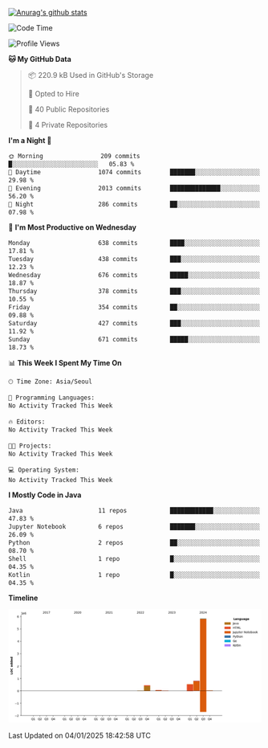[![Anurag's github stats](https://github-readme-stats.vercel.app/api?username=hajubal)](https://github.com/anuraghazra/github-readme-stats)

<!--START_SECTION:waka-->
![Code Time](http://img.shields.io/badge/Code%20Time-165%20hrs%2017%20mins-blue)

![Profile Views](http://img.shields.io/badge/Profile%20Views-0-blue)

**🐱 My GitHub Data** 

> 📦 220.9 kB Used in GitHub's Storage 
 > 
> 💼 Opted to Hire
 > 
> 📜 40 Public Repositories 
 > 
> 🔑 4 Private Repositories 
 > 
**I'm a Night 🦉** 

```text
🌞 Morning                209 commits         █░░░░░░░░░░░░░░░░░░░░░░░░   05.83 % 
🌆 Daytime                1074 commits        ███████░░░░░░░░░░░░░░░░░░   29.98 % 
🌃 Evening                2013 commits        ██████████████░░░░░░░░░░░   56.20 % 
🌙 Night                  286 commits         ██░░░░░░░░░░░░░░░░░░░░░░░   07.98 % 
```
📅 **I'm Most Productive on Wednesday** 

```text
Monday                   638 commits         ████░░░░░░░░░░░░░░░░░░░░░   17.81 % 
Tuesday                  438 commits         ███░░░░░░░░░░░░░░░░░░░░░░   12.23 % 
Wednesday                676 commits         █████░░░░░░░░░░░░░░░░░░░░   18.87 % 
Thursday                 378 commits         ███░░░░░░░░░░░░░░░░░░░░░░   10.55 % 
Friday                   354 commits         ██░░░░░░░░░░░░░░░░░░░░░░░   09.88 % 
Saturday                 427 commits         ███░░░░░░░░░░░░░░░░░░░░░░   11.92 % 
Sunday                   671 commits         █████░░░░░░░░░░░░░░░░░░░░   18.73 % 
```


📊 **This Week I Spent My Time On** 

```text
🕑︎ Time Zone: Asia/Seoul

💬 Programming Languages: 
No Activity Tracked This Week

🔥 Editors: 
No Activity Tracked This Week

🐱‍💻 Projects: 
No Activity Tracked This Week

💻 Operating System: 
No Activity Tracked This Week
```

**I Mostly Code in Java** 

```text
Java                     11 repos            ████████████░░░░░░░░░░░░░   47.83 % 
Jupyter Notebook         6 repos             ███████░░░░░░░░░░░░░░░░░░   26.09 % 
Python                   2 repos             ██░░░░░░░░░░░░░░░░░░░░░░░   08.70 % 
Shell                    1 repo              █░░░░░░░░░░░░░░░░░░░░░░░░   04.35 % 
Kotlin                   1 repo              █░░░░░░░░░░░░░░░░░░░░░░░░   04.35 % 
```



**Timeline**

![Lines of Code chart](https://raw.githubusercontent.com/hajubal/hajubal/main/assets/bar_graph.png)


 Last Updated on 04/01/2025 18:42:58 UTC
<!--END_SECTION:waka-->